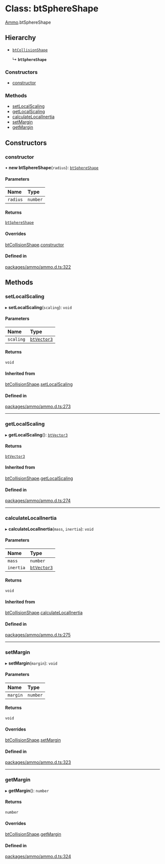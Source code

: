 # Class: btSphereShape

[Ammo](../modules/Ammo.md).btSphereShape

## Hierarchy

- [`btCollisionShape`](Ammo.btCollisionShape.md)

  ↳ **`btSphereShape`**

### Constructors

- [constructor](Ammo.btSphereShape.md#constructor)

### Methods

- [setLocalScaling](Ammo.btSphereShape.md#setlocalscaling)
- [getLocalScaling](Ammo.btSphereShape.md#getlocalscaling)
- [calculateLocalInertia](Ammo.btSphereShape.md#calculatelocalinertia)
- [setMargin](Ammo.btSphereShape.md#setmargin)
- [getMargin](Ammo.btSphereShape.md#getmargin)

## Constructors

### constructor

• **new btSphereShape**(`radius`): [`btSphereShape`](Ammo.btSphereShape.md)

#### Parameters

| Name | Type |
| :------ | :------ |
| `radius` | `number` |

#### Returns

[`btSphereShape`](Ammo.btSphereShape.md)

#### Overrides

[btCollisionShape](Ammo.btCollisionShape.md).[constructor](Ammo.btCollisionShape.md#constructor)

#### Defined in

[packages/ammo/ammo.d.ts:322](https://github.com/Orillusion/orillusion/blob/main/packages/ammo/ammo.d.ts#L322)

## Methods

### setLocalScaling

▸ **setLocalScaling**(`scaling`): `void`

#### Parameters

| Name | Type |
| :------ | :------ |
| `scaling` | [`btVector3`](Ammo.btVector3.md) |

#### Returns

`void`

#### Inherited from

[btCollisionShape](Ammo.btCollisionShape.md).[setLocalScaling](Ammo.btCollisionShape.md#setlocalscaling)

#### Defined in

[packages/ammo/ammo.d.ts:273](https://github.com/Orillusion/orillusion/blob/main/packages/ammo/ammo.d.ts#L273)

___

### getLocalScaling

▸ **getLocalScaling**(): [`btVector3`](Ammo.btVector3.md)

#### Returns

[`btVector3`](Ammo.btVector3.md)

#### Inherited from

[btCollisionShape](Ammo.btCollisionShape.md).[getLocalScaling](Ammo.btCollisionShape.md#getlocalscaling)

#### Defined in

[packages/ammo/ammo.d.ts:274](https://github.com/Orillusion/orillusion/blob/main/packages/ammo/ammo.d.ts#L274)

___

### calculateLocalInertia

▸ **calculateLocalInertia**(`mass`, `inertia`): `void`

#### Parameters

| Name | Type |
| :------ | :------ |
| `mass` | `number` |
| `inertia` | [`btVector3`](Ammo.btVector3.md) |

#### Returns

`void`

#### Inherited from

[btCollisionShape](Ammo.btCollisionShape.md).[calculateLocalInertia](Ammo.btCollisionShape.md#calculatelocalinertia)

#### Defined in

[packages/ammo/ammo.d.ts:275](https://github.com/Orillusion/orillusion/blob/main/packages/ammo/ammo.d.ts#L275)

___

### setMargin

▸ **setMargin**(`margin`): `void`

#### Parameters

| Name | Type |
| :------ | :------ |
| `margin` | `number` |

#### Returns

`void`

#### Overrides

[btCollisionShape](Ammo.btCollisionShape.md).[setMargin](Ammo.btCollisionShape.md#setmargin)

#### Defined in

[packages/ammo/ammo.d.ts:323](https://github.com/Orillusion/orillusion/blob/main/packages/ammo/ammo.d.ts#L323)

___

### getMargin

▸ **getMargin**(): `number`

#### Returns

`number`

#### Overrides

[btCollisionShape](Ammo.btCollisionShape.md).[getMargin](Ammo.btCollisionShape.md#getmargin)

#### Defined in

[packages/ammo/ammo.d.ts:324](https://github.com/Orillusion/orillusion/blob/main/packages/ammo/ammo.d.ts#L324)
